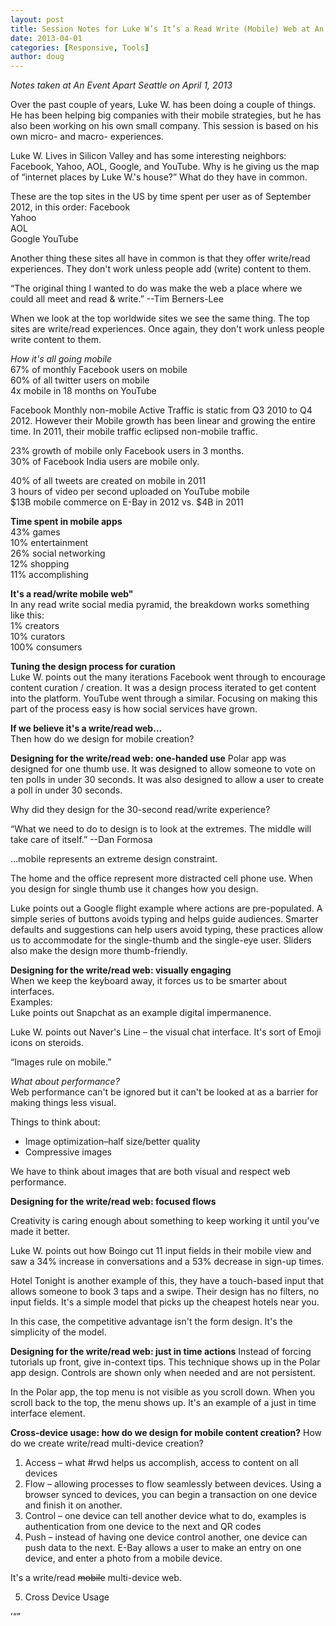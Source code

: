 ```yaml
---
layout: post
title: Session Notes for Luke W’s It’s a Read Write (Mobile) Web at An Event Apart Seattle 2013
date: 2013-04-01
categories: [Responsive, Tools]
author: doug
---
```

*Notes taken at An Event Apart Seattle on April 1, 2013*

Over the past couple of years, Luke W. has been doing a couple of things. He has been helping big companies with their mobile strategies, but he has also been working on his own small company. This session is based on his own micro- and macro- experiences.

Luke W. Lives in Silicon Valley and has some interesting neighbors: Facebook, Yahoo, AOL, Google, and YouTube. Why is he giving us the map of “internet places by Luke W.'s house?” What do they have in common. 

These are the top sites in the US by time spent per user as of September 2012, in this order:
Facebook  
Yahoo  
AOL  
Google
YouTube  

Another thing these sites all have in common is that they offer write/read experiences. They don't work unless people add (write) content to them.

“The original thing I wanted to do was make the web a place where we could all meet and read & write.” --Tim Berners-Lee

When we look at the top worldwide sites we see the same thing. The top sites are write/read experiences. Once again, they don't work unless people write content to them.

*How it's all going mobile*  
67% of monthly Facebook users on mobile  
60% of all twitter users on mobile  
4x mobile in 18 months on YouTube  

Facebook Monthly non-mobile Active Traffic is static from Q3 2010 to Q4 2012. However their Mobile growth has been linear and growing the entire time. In 2011, their mobile traffic eclipsed non-mobile traffic.

23% growth of mobile only Facebook users in 3 months.  
30% of Facebook India users are mobile only.  

40% of all tweets are created on mobile in 2011  
3 hours of video per second uploaded on YouTube mobile  
$13B mobile commerce on E-Bay in 2012 vs. $4B in 2011  

**Time spent in mobile apps**  
43% games  
10% entertainment  
26% social networking  
12% shopping  
11% accomplishing  

**It's a read/write mobile web"**  
In any read write social media pyramid, the breakdown works something like this:  
1% creators  
10% curators  
100% consumers

**Tuning the design process for curation**  
Luke W. points out the many iterations Facebook went through to encourage content curation / creation. It was a design process iterated to get content into the platform. YouTube went through a similar. Focusing on making this part of the process easy is how social services have grown.

**If we believe it's a write/read web…**  
Then how do we design for mobile creation?

  
**Designing for the write/read web: one-handed use** 
Polar app was designed for one thumb use. It was designed to allow someone to vote on ten polls in under 30 seconds. It was also designed to allow a user to create a poll in under 30 seconds.

Why did they design for the 30-second read/write experience?

“What we need to do to design is to look at the extremes. The middle will take care of itself.”
--Dan Formosa

…mobile represents an extreme design constraint.

The home and the office represent more distracted cell phone use. When you design for single thumb use it changes how you design. 

Luke points out a Google flight example where actions are pre-populated. A simple series of buttons avoids typing and helps guide audiences. Smarter defaults and suggestions can help users avoid typing, these practices allow us to accommodate for the single-thumb and the single-eye user. Sliders also make the design more thumb-friendly.  

**Designing for the write/read web: visually engaging**  
When we keep the keyboard away, it forces us to be smarter about interfaces.  
Examples:  
Luke points out Snapchat as an example digital impermanence.  

Luke W. points out Naver's Line – the visual chat interface.  It's sort of Emoji icons on steroids.  

“Images rule on mobile.”

*What about performance?*  
Web performance can't be ignored but it can't be looked at as a barrier for making things less visual.

Things to think about:  
- Image optimization–half size/better quality  
- Compressive images  

We have to think about images that are both visual and respect web performance.  

**Designing for the write/read web: focused flows**  

Creativity is caring enough about something to keep working it until you've made it better.  

Luke W. points out how Boingo cut 11 input fields in their mobile view and saw a 34% increase in conversations and a 53% decrease in sign-up times.  

Hotel Tonight is another example of this, they have a touch-based input that allows someone to book 3 taps and a swipe. Their design has no filters, no input fields. It's a simple model that picks up the cheapest hotels near you.

In this case, the competitive advantage isn't the form design. It's the simplicity of the model.

**Designing for the write/read web: just in time actions**
Instead of forcing tutorials up front, give in-context tips. This technique shows up in the Polar app design. Controls are shown only when needed and are not persistent.

In the Polar app, the top menu is not visible as you scroll down. When you scroll back to the top, the menu shows up. It's an example of a just in time interface element.

**Cross-device usage: how do we design for mobile content creation?**
How do we create write/read multi-device creation?
1. Access – what #rwd helps us accomplish, access to content on all devices  
2. Flow – allowing processes to flow seamlessly between devices. Using a browser synced to devices, you can begin a transaction on one device and finish it on another.  
3. Control – one device can tell another device what to do, examples is authentication from one device to the next and QR codes  
4. Push – instead of having one device control another, one device can push data to the next. E-Bay allows a user to make an entry on one device, and enter a photo from a mobile device.  

It's a write/read ~~mobile~~ multi-device web.

5. Cross Device Usage  

’“”